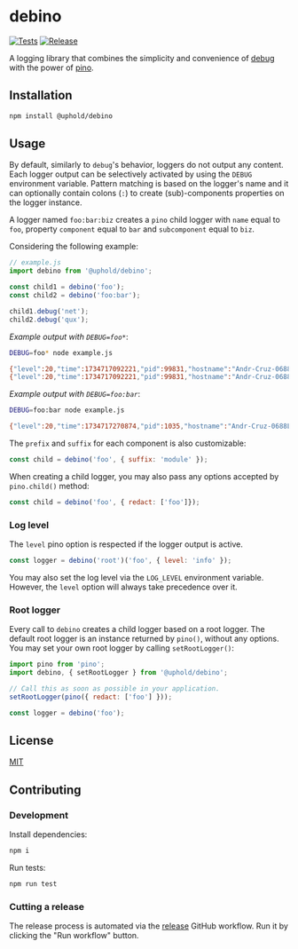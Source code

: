 # debino

[![Tests](https://github.com/uphold/debino/actions/workflows/tests.yaml/badge.svg)](https://github.com/uphold/debino/actions/workflows/tests.yaml)
[![Release](https://github.com/uphold/debino/actions/workflows/release.yaml/badge.svg)](https://github.com/uphold/debino/actions/workflows/release.yaml)

A logging library that combines the simplicity and convenience of [debug](https://github.com/debug-js/debug) with the power of [pino](https://github.com/pinojs/pino).

## Installation

```bash
npm install @uphold/debino
```

## Usage

By default, similarly to `debug`'s behavior, loggers do not output any content. Each logger output can be selectively activated by using the `DEBUG` environment variable. Pattern matching is based on the logger's name and it can optionally contain colons (`:`) to create (sub)-components properties on the logger instance.

A logger named `foo:bar:biz` creates a `pino` child logger with `name` equal to `foo`, property `component` equal to `bar` and `subcomponent` equal to `biz`.

Considering the following example:

```js
// example.js
import debino from '@uphold/debino';

const child1 = debino('foo');
const child2 = debino('foo:bar');

child1.debug('net');
child2.debug('qux');
```

*Example output with `DEBUG=foo*`*:

```bash
DEBUG=foo* node example.js

{"level":20,"time":1734717092221,"pid":99831,"hostname":"Andr-Cruz-0688L","name":"foo","msg":"net"}
{"level":20,"time":1734717092221,"pid":99831,"hostname":"Andr-Cruz-0688L","name":"foo","component":"bar","msg":"qux"}
```

*Example output with `DEBUG=foo:bar`*:

```bash
DEBUG=foo:bar node example.js

{"level":20,"time":1734717270874,"pid":1035,"hostname":"Andr-Cruz-0688L","name":"foo","component":"bar","msg":"qux"}
```

The `prefix` and `suffix` for each component is also customizable:

```js
const child = debino('foo', { suffix: 'module' });
```

When creating a child logger, you may also pass any options accepted by `pino.child()` method:

```js
const child = debino('foo', { redact: ['foo']});
```

### Log level

The `level` pino option is respected if the logger output is active.

```js
const logger = debino('root')('foo', { level: 'info' });
```

You may also set the log level via the `LOG_LEVEL` environment variable. However, the `level` option will always take precedence over it.

### Root logger

Every call to `debino` creates a child logger based on a root logger. The default root logger is an instance returned by `pino()`, without any options. You may set your own root logger by calling `setRootLogger()`:

```js
import pino from 'pino';
import debino, { setRootLogger } from '@uphold/debino';

// Call this as soon as possible in your application.
setRootLogger(pino({ redact: ['foo'] }));

const logger = debino('foo');
```

## License

[MIT](./LICENSE)

## Contributing

### Development

Install dependencies:

```bash
npm i
```

Run tests:

```bash
npm run test
```

### Cutting a release

The release process is automated via the [release](https://github.com/uphold/debino/actions/workflows/release.yaml) GitHub workflow. Run it by clicking the "Run workflow" button.
